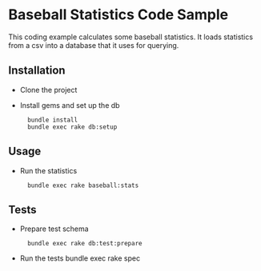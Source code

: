 # Baseball Statistics Code Sample

This coding example calculates some baseball statistics.  It loads statistics from a csv into
a database that it uses for querying.

## Installation

* Clone the project
* Install gems and set up the db

        bundle install
        bundle exec rake db:setup

## Usage
* Run the statistics

        bundle exec rake baseball:stats

## Tests
* Prepare test schema

        bundle exec rake db:test:prepare

* Run the tests
        bundle exec rake spec

